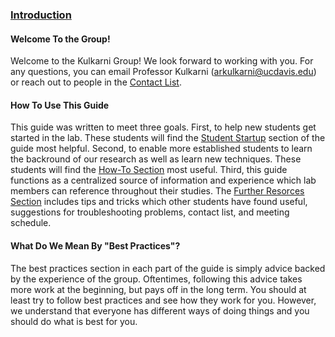 ### [Introduction](#introduction)

#### Welcome To the Group!

Welcome to the Kulkarni Group! We look forward to working with you. For any questions, you can email Professor Kulkarni (arkulkarni@ucdavis.edu) or reach out to people in the [Contact List](Contact_List.md).

#### How To Use This Guide

This guide was written to meet three goals. First, to help new students get started in the lab. These students will find the [Student Startup](README.md#student-startup) section of the guide most helpful. Second, to enable more established students to learn the backround of our research as well as learn new techniques. These students will find the [How-To Section](README.md#how-to-guides) most useful. Third, this guide functions as a centralized source of information and experience which lab members can reference throughout their studies. The [Further Resorces Section](README.md#further-resources) includes tips and tricks which other students have found useful, suggestions for troubleshooting problems, contact list, and meeting schedule.

#### What Do We Mean By "Best Practices"?

The best practices section in each part of the guide is simply advice backed by the experience of the group. Oftentimes, following this advice takes more work at the beginning, but pays off in the long term. You should at least try to follow best practices and see how they work for you. However, we understand that everyone has different ways of doing things and you should do what is best for you. 
